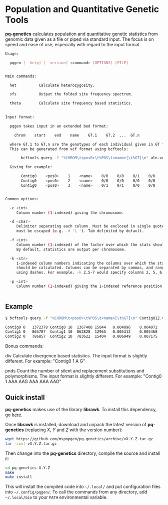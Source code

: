 # Population and Quantitative Genetic Tools

**pq-genetics** calculates population and quantitative genetic statistics from genomic data given as a file or piped via standard input. The focus is on speed and ease of use, especially with regard to the input format.

```bash
Usage:

  pqgen [--help] [--version] <command> [OPTIONS] [FILE]


Main commands:

  het	       Calculate heterozygosity.

  sfs	       Output the folded site frequency spectrum.

  theta        Calculate site frequency based statistics.
    

Input format:

  pqgen takes input in an extended bed format:

  	chrom    start    end    name    GT.1    GT.2  ...  GT.n

  where GT.1 to GT.n are the genotypes of each individual given in GT format.
  This can be generated from vcf format using bcftools:

       bcftools query -f "%CHROM\t<pos0>\t%POS\t<name>[\t%GT]\n" aln.vcf

  Giving for example:

       Contig0    <pos0>    1    <name>    0/0    0/0    0/1    0/0    0/1
       Contig0    <pos0>    2    <name>    0/0    0/0    0/0    0/0    0/0
       Contig0    <pos0>    3    <name>    0/1    0/1    0/0    0/0    0/1


Common options:

  -c <int>
     Column number (1-indexed) giving the chromosome.

  -d <char>
     Delimiter separating each column. Must be enclosed in single quotes, spaces
     must be escaped (e.g. -d '\ '). Tab delimited by default.

  -f <int>
     Column number (1-indexed) of the factor over which the stats should be calculated.
     By default, statistics are output per chromosome.

  -k <str>
     1-indexed column numbers indicating the columns over which the statistic
     should be calculated. Columns can be separated by commas, and ranges specified
     using dashes. For example, -k 2,5-7 would specify columns 2, 5, 6 and 7.

  -p <int>
     Column number (1-indexed) giving the 1-indexed reference position.
     
```
## Example

```bash
$ bcftools query -f "%CHROM\t<pos0>\t%POS\t<name>[\t%GT]\n" Contig012.vcf | pqgen theta

Contig0	0	1372378	Contig0	10	1367408	15844	0.004096	0.004072	-0.029052
Contig1	0	865787	Contig1	10	862828	12965	0.005312	0.005468	0.148427
Contig2	0	786857	Contig2	10	783622	15404	0.006949	0.007175	0.163521
```

Bonus commands:

  div          Calculate divergence based statistics. The input format is slightly different. For example: "Contig0    <pos0>    1    <name>    A    G"

  pnds         Count the number of silent and replacement substitutions and polymorphisms. The input format is slightly different. For example: "Contig0    <pos0>    1    <name>    AAA    AAG    AAA    AAA   AAG"




## Quick install

**pq-genetics** makes use of the library **librawk**. To install this dependency, go [here](https://github.com/mspopgen/librawk).

Once **librawk** is installed, download and unpack the latest version of **pq-genetics** (replacing *X*, *Y* and *Z* with the version number):
```bash
wget https://github.com/mspopgen/pq-genetics/archive/vX.Y.Z.tar.gz
tar -zxvf vX.Y.Z.tar.gz
```
Then change into the **pq-genetics** directory, compile the source and install it:
```bash
cd pq-genetics-X.Y.Z
make
make install
```
This will install the compiled code into ```~/.local/``` and put configuration files into ```~/.config/pqgen/```. To call the commands from any directory, add ```~/.local/bin``` to your ```PATH``` environmental variable.

